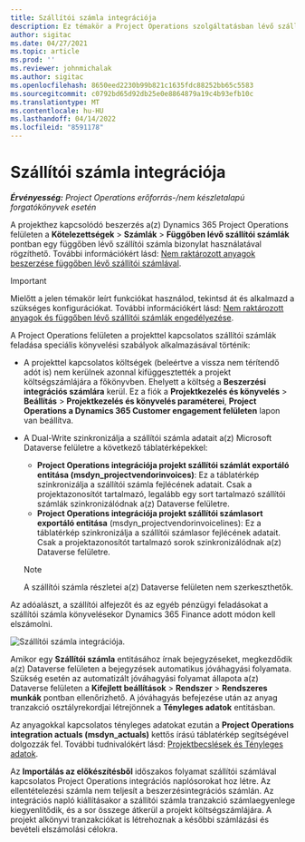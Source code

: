 ```yaml
---
title: Szállítói számla integrációja
description: Ez témakör a Project Operations szolgáltatásban lévő szállítói számlák integrációjáról nyújt információt.
author: sigitac
ms.date: 04/27/2021
ms.topic: article
ms.prod: ''
ms.reviewer: johnmichalak
ms.author: sigitac
ms.openlocfilehash: 8650eed2230b99b821c1635fdc88252bb65c5583
ms.sourcegitcommit: c0792bd65d92db25e0e8864879a19c4b93efb10c
ms.translationtype: MT
ms.contentlocale: hu-HU
ms.lasthandoff: 04/14/2022
ms.locfileid: "8591178"
---
```

# <a name="vendor-invoice-integration"></a>Szállítói számla integrációja

_**Érvényesség:** Project Operations erőforrás-/nem készletalapú forgatókönyvek esetén_

A projekthez kapcsolódó beszerzés a(z) Dynamics 365 Project Operations felületen a **Kötelezettségek** > **Számlák** > **Függőben lévő szállítói számlák** pontban egy függőben lévő szállítói számla bizonylat használatával rögzíthető. További információkért lásd: [Nem raktározott anyagok beszerzése függőben lévő szállítói számlával](../procurement/pending-vendor-invoices.md).

> [!IMPORTANT]
> Mielőtt a jelen témakör leírt funkciókat használod, tekintsd át és alkalmazd a szükséges konfigurációkat. További információkért lásd: [Nem raktározott anyagok és függőben lévő szállítói számlák engedélyezése](../procurement/configure-materials-nonstocked.md).

A Project Operations felületen a projekttel kapcsolatos szállítói számlák feladása speciális könyvelési szabályok alkalmazásával történik:

- A projekttel kapcsolatos költségek (beleértve a vissza nem térítendő adót is) nem kerülnek azonnal kifüggesztették a projekt költségszámlájára a főkönyvben. Ehelyett a költség a **Beszerzési integrációs számlára** kerül. Ez a fiók a **Projektkezelés és könyvelés** > **Beállítás** > **Projektkezelés és könyvelés paraméterei**, **Project Operations a Dynamics 365 Customer engagement felületen** lapon van beállítva.
- A Dual-Write szinkronizálja a szállítói számla adatait a(z) Microsoft Dataverse felületre a következő táblatérképekkel:

     - **Project Operations integrációja projekt szállítói számlát exportáló entitása (msdyn_projectvendorinvoices)**: Ez a táblatérkép szinkronizálja a szállítói számla fejlécének adatait. Csak a projektazonosítót tartalmazó, legalább egy sort tartalmazó szállítói számlák szinkronizálódnak a(z) Dataverse felületre.
     - **Project Operations integrációja projekt szállítói számlasort exportáló entitása** (msdyn_projectvendorinvoicelines): Ez a táblatérkép szinkronizálja a szállítói számlasor fejlécének adatait. Csak a projektazonosítót tartalmazó sorok szinkronizálódnak a(z) Dataverse felületre.

     > [!NOTE]
     > A szállítói számla részletei a(z) Dataverse felületen nem szerkeszthetők.

Az adóalászt, a szállítói alfejezőt és az egyéb pénzügyi feladásokat a szállítói számla könyvelésekor Dynamics 365 Finance adott módon kell elszámolni.

![Szállítói számla integrációja.](media/DW7VendorInvoice.png)

Amikor egy **Szállítói számla** entitásához írnak bejegyzéseket, megkezdődik a(z) Dataverse felületen a bejegyzések automatikus jóváhagyási folyamata. Szükség esetén az automatizált jóváhagyási folyamat állapota a(z) Dataverse felületen a **Kifejlett beállítások** > **Rendszer** > **Rendszeres munkák** pontban ellenőrizhető. A jóváhagyás befejezése után az anyag tranzakció osztályrekordjai létrejönnek a **Tényleges adatok** entitásban.

Az anyagokkal kapcsolatos tényleges adatokat ezután a **Project Operations integration actuals (msdyn_actuals)** kettős írású táblatérkép segítségével dolgozzák fel. További tudnivalókért lásd: [Projektbecslések és Tényleges adatok](resource-dual-write-estimates-actuals.md).

Az **Importálás az előkészítésből** időszakos folyamat szállítói számlával kapcsolatos Project Operations integrációs naplósorokat hoz létre. Az ellentételezési számla nem teljesít a beszerzésintegrációs számlán. Az integrációs napló kiállításakor a szállítói számla tranzakció számlaegyenlege kiegyenlítődik, és a sor összege átkerül a projekt költségszámlájára. A projekt alkönyvi tranzakciókat is létrehoznak a későbbi számlázási és bevételi elszámolási célokra.
